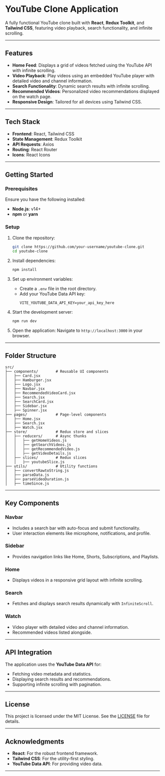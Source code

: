 # YouTube Clone Application

A fully functional YouTube clone built with **React**, **Redux Toolkit**, and **Tailwind CSS**, featuring video playback, search functionality, and infinite scrolling.

---

## **Features**

- **Home Feed**: Displays a grid of videos fetched using the YouTube API with infinite scrolling.
- **Video Playback**: Play videos using an embedded YouTube player with detailed video and channel information.
- **Search Functionality**: Dynamic search results with infinite scrolling.
- **Recommended Videos**: Personalized video recommendations displayed on the watch page.
- **Responsive Design**: Tailored for all devices using Tailwind CSS.

---

## **Tech Stack**

- **Frontend**: React, Tailwind CSS
- **State Management**: Redux Toolkit
- **API Requests**: Axios
- **Routing**: React Router
- **Icons**: React Icons

---

## **Getting Started**

### **Prerequisites**

Ensure you have the following installed:

- **Node.js**: v14+
- **npm** or **yarn**

### **Setup**

1. Clone the repository:
   ```bash
   git clone https://github.com/your-username/youtube-clone.git
   cd youtube-clone
   ```

2. Install dependencies:
   ```bash
   npm install
   ```

3. Set up environment variables:
   - Create a `.env` file in the root directory.
   - Add your YouTube Data API key:
     ```env
     VITE_YOUTUBE_DATA_API_KEY=your_api_key_here
     ```

4. Start the development server:
   ```bash
   npm run dev
   ```

5. Open the application:
   Navigate to `http://localhost:3000` in your browser.

---

## **Folder Structure**

```plaintext
src/
├── components/        # Reusable UI components
│   ├── Card.jsx
│   ├── Hamburger.jsx
│   ├── Logo.jsx
│   ├── Navbar.jsx
│   ├── RecommendedVideoCard.jsx
│   ├── Search.jsx
│   ├── SearchCard.jsx
│   ├── Sidebar.jsx
│   ├── Spinner.jsx
├── pages/             # Page-level components
│   ├── Home.jsx
│   ├── Search.jsx
│   ├── Watch.jsx
├── store/             # Redux store and slices
│   ├── reducers/      # Async thunks
│   │   ├── getHomeVideos.js
│   │   ├── getSearchVideos.js
│   │   ├── getRecommendedVideo.js
│   │   ├── getVideoDetails.js
│   ├── slices/        # Redux slices
│   │   ├── youtubeSlice.js
├── utils/             # Utility functions
│   ├── convertRawtoString.js
│   ├── parseData.js
│   ├── parseVideoDuration.js
│   ├── timeSince.js
```

---

## **Key Components**

### **Navbar**
- Includes a search bar with auto-focus and submit functionality.
- User interaction elements like microphone, notifications, and profile.

### **Sidebar**
- Provides navigation links like Home, Shorts, Subscriptions, and Playlists.

### **Home**
- Displays videos in a responsive grid layout with infinite scrolling.

### **Search**
- Fetches and displays search results dynamically with `InfiniteScroll`.

### **Watch**
- Video player with detailed video and channel information.
- Recommended videos listed alongside.

---

## **API Integration**

The application uses the **YouTube Data API** for:
- Fetching video metadata and statistics.
- Displaying search results and recommendations.
- Supporting infinite scrolling with pagination.

---


## **License**

This project is licensed under the MIT License. See the [LICENSE](LICENSE) file for details.

---

## **Acknowledgments**

- **React**: For the robust frontend framework.
- **Tailwind CSS**: For the utility-first styling.
- **YouTube Data API**: For providing video data.

---


